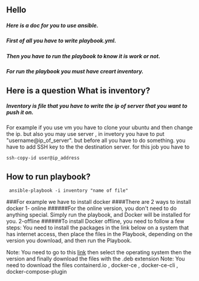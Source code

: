## Hello 
##### Here is a doc for you to use ansible. 
##### First of all you have to write playbook.yml.
##### Then you have to run the playbook to know it is work or not.
##### For run the playbook you must have creart inventory.
## Here is a question What is inventory?
##### Inventory is file that you have to write the ip of server that you want to push it on.
For example if you use vm you have to clone your ubuntu and then change the ip.
but also you may use server , in invetory you have to put "username@ip_of_server". but before all you have to do something.
you have to add SSH key to the the destination server. for this job you have to 

```
ssh-copy-id user@ip_address
```
## How to run playbook?
```
 ansible-playbook -i inventory "name of file"
```
###For example we have to install docker 
####There are 2 ways to install docker
1- online
######For the online version, you don't need to do anything special. Simply run the playbook, and Docker will be installed for you.
2-offline
######To install Docker offline, you need to follow a few steps: You need to install the packages in the link below on a system that has internet access,
then place the files in the Playbook, depending on the version you download, and then run the Playbook.

Note: You need to go to this [link](https://download.docker.com/)
 then select the operating system then the version and finally download the files with the .deb extension
Note: You need to download the files containerd.io , docker-ce , docker-ce-cli , docker-compose-plugin






